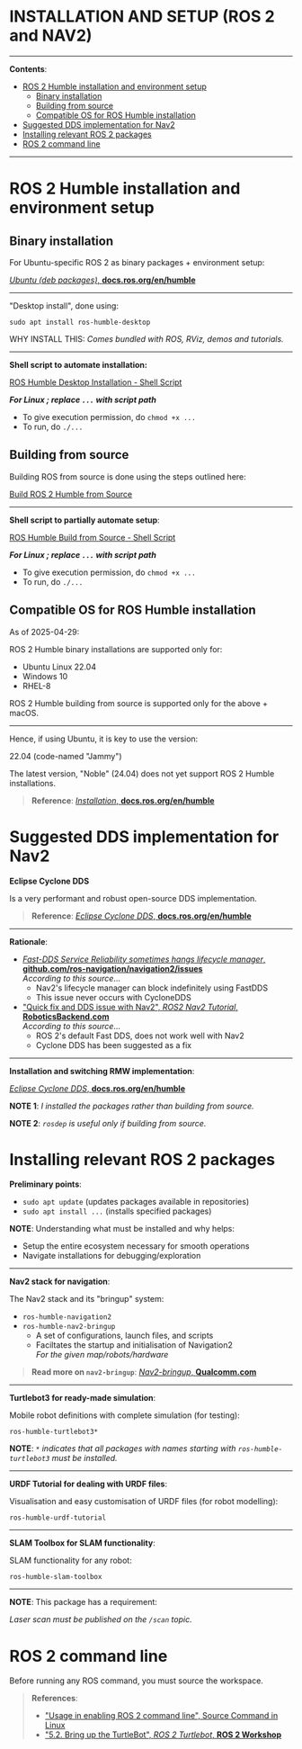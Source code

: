 <h1>INSTALLATION AND SETUP (ROS 2 and NAV2)</h1>

---

**Contents**:

- [ROS 2 Humble installation and environment setup](#ros-2-humble-installation-and-environment-setup)
	- [Binary installation](#binary-installation)
	- [Building from source](#building-from-source)
	- [Compatible OS for ROS Humble installation](#compatible-os-for-ros-humble-installation)
- [Suggested DDS implementation for Nav2](#suggested-dds-implementation-for-nav2)
- [Installing relevant ROS 2 packages](#installing-relevant-ros-2-packages)
- [ROS 2 command line](#ros-2-command-line)

---

# ROS 2 Humble installation and environment setup
## Binary installation
For Ubuntu-specific ROS 2 as binary packages + environment setup:

[*Ubuntu (deb packages)*, **docs.ros.org/en/humble**](https://docs.ros.org/en/humble/Installation/Ubuntu-Install-Debs.html)

---

"Desktop install", done using:

```
sudo apt install ros-humble-desktop
```

WHY INSTALL THIS: *Comes bundled with ROS, RViz, demos and tutorials.*

---

**Shell script to automate installation:**

[ROS Humble Desktop Installation - Shell Script](../../scripts/installation-and-setup/ros-humble-desktop-installation.sh)

***For Linux ; replace `...` with script path***

- To give execution permission, do `chmod +x ...`
- To run, do `./...` 

## Building from source
Building ROS from source is done using the steps outlined here:

[Build ROS 2 Humble from Source](./build-ros2-humble-from-source.md)

---

**Shell script to partially automate setup**:

[ROS Humble Build from Source - Shell Script](../../scripts/installation-and-setup/ros-humble-build-from-source.sh)

***For Linux ; replace `...` with script path***

- To give execution permission, do `chmod +x ...`
- To run, do `./...` 

## Compatible OS for ROS Humble installation
As of 2025-04-29:

ROS 2 Humble binary installations are supported only for:

- Ubuntu Linux 22.04
- Windows 10
- RHEL-8

ROS 2 Humble building from source is supported only for the above + macOS.

---

Hence, if using Ubuntu, it is key to use the version:

22.04 (code-named "Jammy")

The latest version, "Noble" (24.04) does not yet support ROS 2 Humble installations.

> **Reference**: [*Installation*, **docs.ros.org/en/humble**](https://docs.ros.org/en/humble/Installation.html)

# Suggested DDS implementation for Nav2
**Eclipse Cyclone DDS**

Is a very performant and robust open-source DDS implementation.

> **Reference**: [*Eclipse Cyclone DDS*, **docs.ros.org/en/humble**](https://docs.ros.org/en/humble/Installation/RMW-Implementations/DDS-Implementations/Working-with-Eclipse-CycloneDDS.html)

---

**Rationale**:

- [*Fast-DDS Service Reliability sometimes hangs lifecycle manager*, **github.com/ros-navigation/navigation2/issues**](https://github.com/ros-navigation/navigation2/issues/3033) <br> *According to this source*...
	- Nav2's lifecycle manager can block indefinitely using FastDDS
	- This issue never occurs with CycloneDDS
- ["Quick fix and DDS issue with Nav2", *ROS2 Nav2 Tutorial*, **RoboticsBackend.com**](https://roboticsbackend.com/ros2-nav2-tutorial/#Quick_fix_and_DDS_issue_with_Nav2) <br> *According to this source*...
	- ROS 2's default Fast DDS, does not work well with Nav2
	- Cyclone DDS has been suggested as a fix

---

**Installation and switching RMW implementation**:

[*Eclipse Cyclone DDS*, **docs.ros.org/en/humble**](https://docs.ros.org/en/humble/Installation/RMW-Implementations/DDS-Implementations/Working-with-Eclipse-CycloneDDS.html)

**NOTE 1**: *I installed the packages rather than building from source.*

**NOTE 2**: *`rosdep` is useful only if building from source.*

# Installing relevant ROS 2 packages
**Preliminary points**:

- `sudo apt update` (updates packages available in repositories)
- `sudo apt install ...` (installs specified packages)

**NOTE**: Understanding what must be installed and why helps:

- Setup the entire ecosystem necessary for smooth operations
- Navigate installations for debugging/exploration

---

**Nav2 stack for navigation**:

The Nav2 stack and its "bringup" system:

- `ros-humble-navigation2`
- `ros-humble-nav2-bringup`
    - A set of configurations, launch files, and scripts
    - Faciltates the startup and initialisation of Navigation2 <br> *For the given map/robots/hardware*

> **Read more on `nav2-bringup`**: [*Nav2-bringup*, **Qualcomm.com**](https://docs.qualcomm.com/bundle/publicresource/topics/80-70015-265/nav2-bringup_5_2_1.html)

---

**Turtlebot3 for ready-made simulation**:

Mobile robot definitions with complete simulation (for testing):

`ros-humble-turtlebot3*`

**NOTE**: *`*` indicates that all packages with names starting with `ros-humble-turtlebot3` must be installed.*

---

**URDF Tutorial for dealing with URDF files**:

Visualisation and easy customisation of URDF files (for robot modelling):

`ros-humble-urdf-tutorial`

---

**SLAM Toolbox for SLAM functionality**:

SLAM functionality for any robot:

`ros-humble-slam-toolbox`

---

**NOTE**: This package has a requirement:

*Laser scan must be published on the `/scan` topic.*

# ROS 2 command line
Before running any ROS command, you must source the workspace.

> **References**:
>
> - ["Usage in enabling ROS 2 command line", Source Command in Linux](./source-command-in-linux.md#usage-in-enabling-ros-2-command-line)
> - ["5.2. Bring up the TurtleBot", *ROS 2 Turtlebot*, **ROS 2 Workshop**](https://ros2-industrial-workshop.readthedocs.io/en/latest/_source/navigation/ROS2-Turtlebot.html#bring-up-the-turtlebot)
